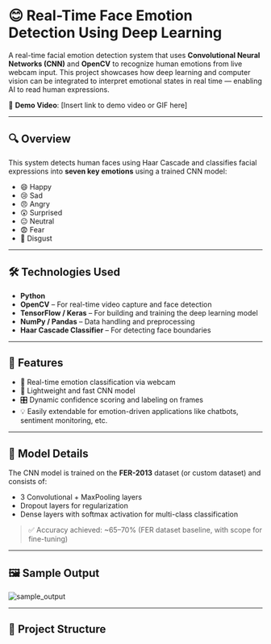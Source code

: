 # 😊 Real-Time Face Emotion Detection Using Deep Learning

A real-time facial emotion detection system that uses **Convolutional Neural Networks (CNN)** and **OpenCV** to recognize human emotions from live webcam input. This project showcases how deep learning and computer vision can be integrated to interpret emotional states in real time — enabling AI to read human expressions.

🎥 **Demo Video**: [Insert link to demo video or GIF here]

---

## 🔍 Overview

This system detects human faces using Haar Cascade and classifies facial expressions into **seven key emotions** using a trained CNN model:

- 😄 Happy
- 😢 Sad
- 😠 Angry
- 😲 Surprised
- 😐 Neutral
- 😨 Fear
- 🤢 Disgust

---

## 🛠️ Technologies Used

- **Python**
- **OpenCV** – For real-time video capture and face detection
- **TensorFlow / Keras** – For building and training the deep learning model
- **NumPy / Pandas** – Data handling and preprocessing
- **Haar Cascade Classifier** – For detecting face boundaries

---

## 🚀 Features

- 🎯 Real-time emotion classification via webcam
- 🧠 Lightweight and fast CNN model
- 🎛️ Dynamic confidence scoring and labeling on frames
- 💡 Easily extendable for emotion-driven applications like chatbots, sentiment monitoring, etc.

---

## 🧠 Model Details

The CNN model is trained on the **FER-2013** dataset (or custom dataset) and consists of:

- 3 Convolutional + MaxPooling layers
- Dropout layers for regularization
- Dense layers with softmax activation for multi-class classification

> ✅ Accuracy achieved: ~65–70% (FER dataset baseline, with scope for fine-tuning)

---

## 🖼️ Sample Output

![sample_output](sample_frame.png)

---

## 📁 Project Structure

